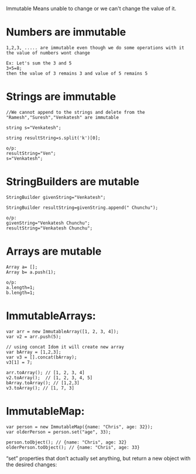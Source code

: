Immutable Means unable to change or we can't change the value of it.

Numbers are immutable
=====================
```
1,2,3, ..... are immutable even though we do some operations with it the value of numbers wont change

Ex: Let's sum the 3 and 5 
3+5=8;
then the value of 3 remains 3 and value of 5 remains 5
```
Strings are immutable
=====================
```
//We cannot append to the strings and delete from the 
"Ramesh","Suresh","Venkatesh" are immutable

string s="Venkatesh";

string resultString=s.split('k')[0];

o/p:
resultString="Ven";
s="Venkatesh";
```

StringBuilders are mutable
==========================
```
StringBuilder givenString="Venkatesh";

StringBuilder resultString=givenString.append(" Chunchu");

o/p:
givenString="Venkatesh Chunchu";
resultString="Venkatesh Chunchu";
```

Arrays are mutable
==================
```
Array a= [];
Array b= a.push(1);

o/p:
a.length=1;
b.length=1;
```
ImmutableArrays:
===============
```
var arr = new ImmutableArray([1, 2, 3, 4]);
var v2 = arr.push(5);

// using concat Idom it will create new array
var bArray = [1,2,3];
var v3 = [].concat(bArray);
v3[1] = 7;

arr.toArray(); // [1, 2, 3, 4]
v2.toArray();  // [1, 2, 3, 4, 5]
bArray.toArray(); // [1,2,3]
v3.toArray(); // [1, 7, 3]
```
ImmutableMap:
============ 
```
var person = new ImmutableMap({name: "Chris", age: 32});
var olderPerson = person.set("age", 33);

person.toObject(); // {name: "Chris", age: 32}
olderPerson.toObject(); // {name: "Chris", age: 33}
```
“set” properties that don’t actually set anything, but return a new object with the desired changes:
